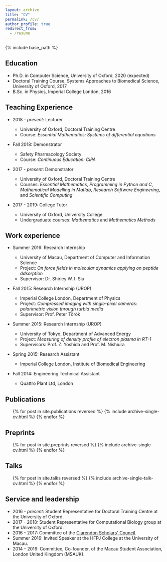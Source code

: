 ```yaml
---
layout: archive
title: "CV"
permalink: /cv/
author_profile: true
redirect_from:
  - /resume
---
```


{% include base_path %}

## Education
* Ph.D. in Computer Science, University of Oxford, 2020 (expected)
* Doctoral Training Course, Systems Approaches to Biomedical Science, University of Oxford, 2017
* B.Sc. in Physics, Imperial College London, 2016

## Teaching Experience
* 2018 - _present_: Lecturer
  * University of Oxford, Doctoral Training Centre
  * Course: _Essential Mathematics: Systems of differential equations_

* Fall 2018: Demonstrator
  * Safety Pharmacology Society
  * Course: _Continuous Education: CiPA_

* 2017 - _present_: Demonstrator
  * University of Oxford, Doctoral Training Centre
  * Courses: _Essential Mathematics_, _Programming in Python and C_, _Mathematical Modelling in Matlab_, _Research Software Engineering_, and _Scientific Computing_

* 2017 - 2019: College Tutor
  * University of Oxford, University College
  * Undergraduate courses: _Mathematics_ and _Mathematics Methods_

## Work experience
* Summer 2016: Research Internship
  * University of Macau, Department of Computer and Information Science
  * Project: _On force fields in molecular dynamics applying on peptide ddsorption_
  * Supervisor: Dr. Shirley W. I. Siu

* Fall 2015: Research Internship (UROP)
  * Imperial College London, Department of Physics
  * Project: _Compressed imaging with single-pixel cameras: polarimetric vision through turbid media_
  * Supervisor: Prof. Peter Török

* Summer 2015: Research Internship (UROP)
  * University of Tokyo, Department of Advanced Energy
  * Project: _Measuring of density profile of electron plasma in RT-1_
  * Supervisors: Prof. Z. Yoshida and Prof. M. Nishiura

* Spring 2015: Research Assistant
  * Imperial College London, Institute of Biomedical Engineering

* Fall 2014: Engineering Technical Assistant
  * Quattro Plant Ltd, London

## Publications
  <ul>{% for post in site.publications reversed %}
    {% include archive-single-cv.html %}
  {% endfor %}</ul>
  
## Preprints
  <ul>{% for post in site.preprints reversed %}
    {% include archive-single-cv.html %}
  {% endfor %}</ul>
  
## Talks
  <ul>{% for post in site.talks reversed %}
    {% include archive-single-talk-cv.html %}
  {% endfor %}</ul>
  
## Service and leadership
* 2016 - _present_: Student Representative for Doctoral Training Centre at the University of Oxford.
* 2017 - 2018: Student Representative for Computational Biology group at the University of Oxford.
* 2016 - 2017: Committee of the [Clarendon Scholars' Council](https://www.ox.ac.uk/clarendon/scholars-and-alumni/clarendon-scholars-council).
* Summer 2016: Invited Speaker at the HFPJ College at the University of Macau.
* 2014 - 2016: Committee, Co-founder, of the Macau Student Association, London United Kingdom (MSAUK).

